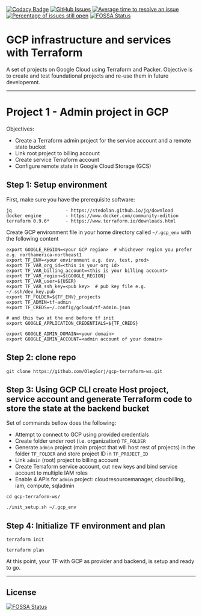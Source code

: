 [![Codacy Badge](https://api.codacy.com/project/badge/Grade/4b6ede56298049ec87e5c0556304aec9)](https://app.codacy.com/app/oleggorj/gcp-terraform-ws?utm_source=github.com&utm_medium=referral&utm_content=OlegGorj/gcp-terraform-ws&utm_campaign=badger)
[![GitHub Issues](https://img.shields.io/github/issues/OlegGorJ/gcp-terraform-ws.svg)](https://github.com/OlegGorJ/gcp-terraform-ws/issues)
[![Average time to resolve an issue](http://isitmaintained.com/badge/resolution/OlegGorJ/gcp-terraform-ws.svg)](http://isitmaintained.com/project/OlegGorJ/gcp-terraform-ws "Average time to resolve an issue")
[![Percentage of issues still open](http://isitmaintained.com/badge/open/OlegGorJ/gcp-terraform-ws.svg)](http://isitmaintained.com/project/OlegGorJ/gcp-terraform-ws "Percentage of issues still open")
[![FOSSA Status](https://app.fossa.io/api/projects/git%2Bgithub.com%2FOlegGorj%2Fgcp-terraform-ws.svg?type=shield)](https://app.fossa.io/projects/git%2Bgithub.com%2FOlegGorj%2Fgcp-terraform-ws?ref=badge_shield)

# GCP infrastructure and services with Terraform

A set of projects on Google Cloud using Terraform and Packer. Objective is to create and test foundational projects and re-use them in future developemnt.

---

# Project 1 - Admin project in GCP

Objectives:

- Create a Terraform admin project for the service account and a remote state bucket
- Link root project to billing account
- Create service Terraform account
- Configure remote state in Google Cloud Storage (GCS)

## Step 1: Setup environment

First, make sure you have the prerequisite software:

```
jq                    - https://stedolan.github.io/jq/download
docker engine         - https://www.docker.com/community-edition
terraform 0.9.6*      - https://www.terraform.io/downloads.html
```

Create GCP environment file in your home directory called `~/.gcp_env` with the following content

```
export GOOGLE_REGION=<your GCP region>  # whichever region you prefer e.g. northamerica-northeast1
export TF_ENV=<your environment e.g. dev, test, prod>
export TF_VAR_org_id=<this is your org id>
export TF_VAR_billing_account=<this is your billing account>
export TF_VAR_region=${GOOGLE_REGION}
export TF_VAR_user=${USER}
export TF_VAR_ssh_key=<pub key>  # pub key file e.g. ~/.ssh/dev_key.pub
export TF_FOLDER=${TF_ENV}_projects
export TF_ADMIN=tf-admin
export TF_CREDS=~/.config/gcloud/tf-admin.json

# and this two at the end before tf init
export GOOGLE_APPLICATION_CREDENTIALS=${TF_CREDS}

export GOOGLE_ADMIN_DOMAIN=<your domain>
export GOOGLE_ADMIN_ACCOUNT=<admin account of your domain>

```

## Step 2: clone repo

```
git clone https://github.com/OlegGorj/gcp-terraform-ws.git
```

## Step 3: Using GCP CLI create Host project, service account and generate Terraform code to store the state at the backend bucket

Set of commands bellow does the following:

- Attempt to connect to GCP using provided credentials
- Create folder under root (i.e. organization) `TF_FOLDER`
- Generate `admin` project (main project that will host rest of projects) in the folder `TF_FOLDER` and store project ID in `TF_PROJECT_ID`
- Link `admin` (root) project to billing account
- Create Terraform service account, cut new keys and bind service account to multiple IAM roles
- Enable 4 APIs for `admin` project: cloudresourcemanager, cloudbilling, iam, compute, sqladmin


```
cd gcp-terraform-ws/

./init_setup.sh ~/.gcp_env
```

## Step 4: Initialize TF environment and plan

```
terraform init

terraform plan
```

At this point, your TF with GCP as provider and backend, is setup and ready to go.

---


## License
[![FOSSA Status](https://app.fossa.io/api/projects/git%2Bgithub.com%2FOlegGorj%2Fgcp-terraform-ws.svg?type=large)](https://app.fossa.io/projects/git%2Bgithub.com%2FOlegGorj%2Fgcp-terraform-ws?ref=badge_large)